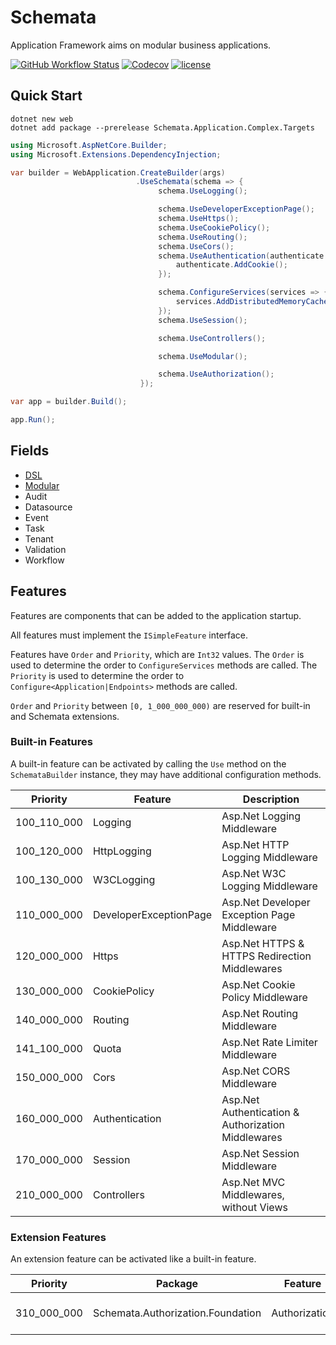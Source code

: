 # Schemata

Application Framework aims on modular business applications.

[![GitHub Workflow Status](https://img.shields.io/github/actions/workflow/status/Cyprincess/Schemata/build.yml)](https://github.com/Cyprincess/Schemata/actions/workflows/build.yml)
[![Codecov](https://img.shields.io/codecov/c/github/Cyprincess/Schemata.svg)](https://codecov.io/gh/Cyprincess/Schemata)
[![license](https://img.shields.io/github/license/Cyprincess/Schemata.svg)](https://github.com/Cyprincess/Schemata/blob/master/LICENSE)

## Quick Start

```shell
dotnet new web
dotnet add package --prerelease Schemata.Application.Complex.Targets
```

```csharp
using Microsoft.AspNetCore.Builder;
using Microsoft.Extensions.DependencyInjection;

var builder = WebApplication.CreateBuilder(args)
                            .UseSchemata(schema => {
                                 schema.UseLogging();

                                 schema.UseDeveloperExceptionPage();
                                 schema.UseHttps();
                                 schema.UseCookiePolicy();
                                 schema.UseRouting();
                                 schema.UseCors();
                                 schema.UseAuthentication(authenticate => {
                                     authenticate.AddCookie();
                                 });

                                 schema.ConfigureServices(services => {
                                     services.AddDistributedMemoryCache();
                                 });
                                 schema.UseSession();

                                 schema.UseControllers();

                                 schema.UseModular();

                                 schema.UseAuthorization();
                             });

var app = builder.Build();

app.Run();
```

## Fields

- [DSL](https://nuget.org/packages/Schemata.DSL)
- [Modular](https://nuget.org/packages/Schemata.Module.Complex.Targets)
- Audit
- Datasource
- Event
- Task
- Tenant
- Validation
- Workflow

## Features

Features are components that can be added to the application startup.

All features must implement the `ISimpleFeature` interface.

Features have `Order` and `Priority`, which are `Int32` values. The `Order` is used to determine the order
to `ConfigureServices` methods are called. The `Priority` is used to determine the order
to `Configure<Application|Endpoints>` methods are called.

`Order` and `Priority` between `[0, 1_000_000_000)` are reserved for built-in and Schemata extensions.

### Built-in Features

A built-in feature can be activated by calling the `Use` method on the `SchemataBuilder` instance, they may have
additional configuration methods.

| Priority    | Feature                | Description                                        |
|-------------|------------------------|----------------------------------------------------|
| 100_110_000 | Logging                | Asp.Net Logging Middleware                         |
| 100_120_000 | HttpLogging            | Asp.Net HTTP Logging Middleware                    |
| 100_130_000 | W3CLogging             | Asp.Net W3C Logging Middleware                     |
| 110_000_000 | DeveloperExceptionPage | Asp.Net Developer Exception Page Middleware        |
| 120_000_000 | Https                  | Asp.Net HTTPS & HTTPS Redirection Middlewares      |
| 130_000_000 | CookiePolicy           | Asp.Net Cookie Policy Middleware                   |
| 140_000_000 | Routing                | Asp.Net Routing Middleware                         |
| 141_100_000 | Quota                  | Asp.Net Rate Limiter Middleware                    |
| 150_000_000 | Cors                   | Asp.Net CORS Middleware                            |
| 160_000_000 | Authentication         | Asp.Net Authentication & Authorization Middlewares |
| 170_000_000 | Session                | Asp.Net Session Middleware                         |
| 210_000_000 | Controllers            | Asp.Net MVC Middlewares, without Views             |

### Extension Features

An extension feature can be activated like a built-in feature.

| Priority    | Package                           | Feature       | Description                       |
|-------------|-----------------------------------|---------------|-----------------------------------|
| 310_000_000 | Schemata.Authorization.Foundation | Authorization | Schemata Authorization Foundation |
